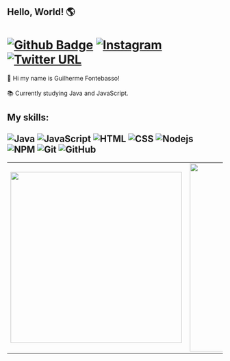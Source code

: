 ## Hello, World! 🌎
# [![Github Badge](https://img.shields.io/badge/-Github-242A2D?style=flat&logo=Github&logoColor=white&link=https://github.com/GFTF0906/)](https://github.com/GFTF0906/) [![Instagram](https://img.shields.io/badge/-instagram-D42F8A?style=flat&logo=instagram&logoColor=white&link=https://www.instagram.com/guifontebassogt/?hl=pt-br)](https://www.instagram.com/guifontebassogt/?hl=pt-br) [![Twitter URL](https://img.shields.io/twitter/url/https/twitter.com/bukotsunikki.svg?style=social&label=Follow%20%40Guifontebassogt)](https://twitter.com/Guifontebassogt)

<p align="left"> 
👋 Hi my name is Guilherme Fontebasso! <br><br>
📚 Currently studying Java and JavaScript.
</p>

## My skills: <br/> <br/> ![Java](https://img.shields.io/badge/-Java-ff961f?style=flat&logoColor=white&logo=java) ![JavaScript](https://img.shields.io/badge/-JavaScript-ffdd19?style=flat&logoColor=white&logo=javascript) ![HTML](https://img.shields.io/badge/-HTML-ff0d00?style=flat&logoColor=white&logo=html5) ![CSS](https://img.shields.io/badge/-CSS-196eff?style=flat&logoColor=white&logo=css3) ![Nodejs](https://img.shields.io/badge/NodeJs-339933.svg?logo=node.js&logoColor=white) ![NPM](https://img.shields.io/badge/NPM-CB3837.svg?logo=npm) ![Git](https://img.shields.io/badge/-Git-black?style=flat-square&logo=git) ![GitHub](https://img.shields.io/badge/-GitHub-181717?style=flat-square&logo=github)
 
<center>
  <table>
    <tr>
        <td><img width="400px" align="left" src="https://github-readme-stats.vercel.app/api/top-langs/?username=GFTF0906&layout=compact&count_private=true&langs_count=7" /></td>
        <td><img width="440px" align="left" src="https://github-readme-stats.vercel.app/api?username=GFTF0906&show_icons=true&count_private=true" /></td>
    </tr>   
  </table>
</center>
<br>
<br>
